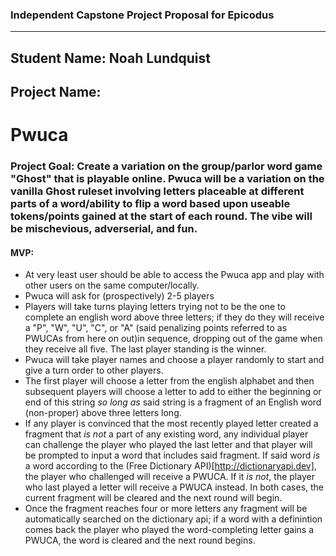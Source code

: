 ### Independent Capstone Project Proposal for Epicodus

-----------------------

## Student Name: Noah Lundquist

## Project Name:

# Pwuca

### Project Goal: Create a variation on the group/parlor word game "Ghost" that is playable online.  Pwuca will be a variation on the vanilla Ghost ruleset involving letters placeable at different parts of a word/ability to flip a word based upon useable tokens/points gained at the start of each round.  The vibe will be mischevious, adverserial, and fun.

#### MVP:

* At very least user should be able to access the Pwuca app and play with other users on the same computer/locally.
* Pwuca will ask for (prospectively) 2-5 players
* Players will take turns playing letters trying not to be the one to complete an english word above three letters; if they do they will receive a "P", "W", "U", "C", or "A" (said penalizing points referred to as PWUCAs from here on out)in sequence, dropping out of the game when they receive all five.  The last player standing is the winner.
* Pwuca will take player names and choose a player randomly to start and give a turn order to other players.
* The first player will choose a letter from the english alphabet and then subsequent players will choose a letter to add to either the beginning or end of this string *so long as* said string is a fragment of an English word (non-proper) above three letters long.
* If any player is convinced that the most recently played letter created a fragment that *is not* a part of any existing word, any individual player can challenge the player who played the last letter and that player will be prompted to input a word that includes said fragment.  If said word *is* a word according to the (Free Dictionary API)[http://dictionaryapi.dev], the player who challenged will receive a PWUCA.  If it *is not*, the player who last played a letter will receive a PWUCA instead.  In both cases, the current fragment will be cleared and the next round will begin.
* Once the fragment reaches four or more letters any fragment will be automatically searched on the dictionary api; if a word with a definintion comes back the player who played the word-completing letter gains a PWUCA, the word is cleared and the next round begins.


